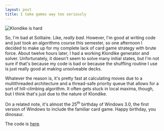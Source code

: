 ```yaml
---
layout: post
title: I take games way too seriously
---
```


![Klondike is hard](/static/img/klondike.png)

So, I'm bad at Solitaire. Like, _really bad_. However, I'm good at writing code and just took an algorithms course this semester, so one afternoon I decided to make up for my complete lack of card game strategy with brute force. About twelve hours later, I had a working Klondike generator and solver. Unfortunately, it doesn't seem to solve many initial states, but I'm not sure if that's because my code is bad or because the shuffling routine I use is just really good at making unsolveable decks.

Whatever the reason is, it's pretty fast at calculating moves due to a multithreaded architecture and a thread-safe priority queue that allows for a sort of hill-climbing algorithm. It often gets stuck in local maxima, though, but I think that's just due to the nature of Klondike.

On a related note, it's almost the 25<sup>th</sup> birthday of Windows 3.0, the first version of Windows to include the familiar card game. Happy birthday, you dinosaur.

The code is [here](https://github.com/karmeleon/SolitaireSolver).
